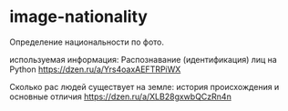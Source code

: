 # image-nationality
Определение национальности по фото.

используемая информация:
Распознавание (идентификация) лиц на Python
https://dzen.ru/a/Yrs4oaxAEFTRPiWX

Сколько рас людей существует на земле: история происхождения и основные отличия
https://dzen.ru/a/XLB28gxwbQCzRn4n
